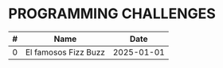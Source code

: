 # PROGRAMMING CHALLENGES
| # | Name | Date |
| --- | --- | --- |
| 0 | El famosos Fizz Buzz | 2025-01-01 | 